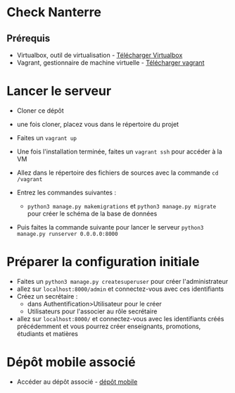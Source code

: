 # Check Nanterre 

## Prérequis
* Virtualbox, outil de virtualisation - [Télécharger Virtualbox](https://www.virtualbox.org/wiki/Downloads)
* Vagrant, gestionnaire de machine virtuelle - [Télécharger vagrant](https://www.vagrantup.com/downloads.html)

# Lancer le serveur

* Cloner ce dépôt
* une fois cloner, placez vous dans le répertoire du projet
* Faites un `vagrant up`
* Une fois l'installation terminée, faites un `vagrant ssh` pour accéder à la VM
* Allez dans le répertoire des fichiers de sources avec la commande `cd /vagrant`
* Entrez les commandes suivantes :
  - `python3 manage.py makemigrations` et `python3 manage.py migrate` pour créer le schéma de la base de données

* Puis faites la commande suivante pour lancer le serveur `python3 manage.py runserver 0.0.0.0:8000`

# Préparer la configuration initiale

* Faites un `python3 manage.py createsuperuser` pour créer l'administrateur
* allez sur `localhost:8000/admin` et connectez-vous avec ces identifiants
* Créez un secrétaire :
  - dans Authentification>Utilisateur pour le créer
  - Utilisateurs pour l'associer au rôle secrétaire
* allez sur `localhost:8000/` et connectez-vous avec les identifiants créés précédemment et vous pourrez créer enseignants, promotions, étudiants et matières
  
# Dépôt mobile associé

* Accéder au dépôt associé - [dépôt mobile](https://github.com/anthonynascimento/heimdall_mobile)
